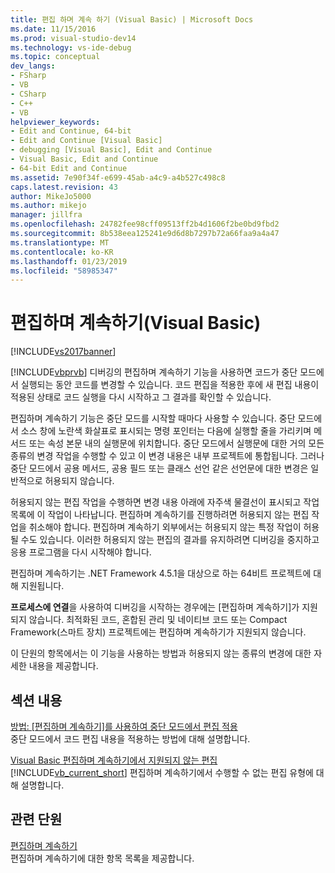 ```yaml
---
title: 편집 하며 계속 하기 (Visual Basic) | Microsoft Docs
ms.date: 11/15/2016
ms.prod: visual-studio-dev14
ms.technology: vs-ide-debug
ms.topic: conceptual
dev_langs:
- FSharp
- VB
- CSharp
- C++
- VB
helpviewer_keywords:
- Edit and Continue, 64-bit
- Edit and Continue [Visual Basic]
- debugging [Visual Basic], Edit and Continue
- Visual Basic, Edit and Continue
- 64-bit Edit and Continue
ms.assetid: 7e90f34f-e699-45ab-a4c9-a4b527c498c8
caps.latest.revision: 43
author: MikeJo5000
ms.author: mikejo
manager: jillfra
ms.openlocfilehash: 24782fee98cff09513ff2b4d1606f2be0bd9fbd2
ms.sourcegitcommit: 8b538eea125241e9d6d8b7297b72a66faa9a4a47
ms.translationtype: MT
ms.contentlocale: ko-KR
ms.lasthandoff: 01/23/2019
ms.locfileid: "58985347"
---
```

# <a name="edit-and-continue-visual-basic"></a>편집하며 계속하기(Visual Basic)
[!INCLUDE[vs2017banner](../includes/vs2017banner.md)]

[!INCLUDE[vbprvb](../includes/vbprvb-md.md)] 디버깅의 편집하며 계속하기 기능을 사용하면 코드가 중단 모드에서 실행되는 동안 코드를 변경할 수 있습니다. 코드 편집을 적용한 후에 새 편집 내용이 적용된 상태로 코드 실행을 다시 시작하고 그 결과를 확인할 수 있습니다.  
  
 편집하며 계속하기 기능은 중단 모드를 시작할 때마다 사용할 수 있습니다. 중단 모드에서 소스 창에 노란색 화살표로 표시되는 명령 포인터는 다음에 실행할 줄을 가리키며 메서드 또는 속성 본문 내의 실행문에 위치합니다. 중단 모드에서 실행문에 대한 거의 모든 종류의 변경 작업을 수행할 수 있고 이 변경 내용은 내부 프로젝트에 통합됩니다. 그러나 중단 모드에서 공용 메서드, 공용 필드 또는 클래스 선언 같은 선언문에 대한 변경은 일반적으로 허용되지 않습니다.  
  
 허용되지 않는 편집 작업을 수행하면 변경 내용 아래에 자주색 물결선이 표시되고 작업 목록에 이 작업이 나타납니다. 편집하며 계속하기를 진행하려면 허용되지 않는 편집 작업을 취소해야 합니다. 편집하며 계속하기 외부에서는 허용되지 않는 특정 작업이 허용될 수도 있습니다. 이러한 허용되지 않는 편집의 결과를 유지하려면 디버깅을 중지하고 응용 프로그램을 다시 시작해야 합니다.  
  
 편집하며 계속하기는 .NET Framework 4.5.1을 대상으로 하는 64비트 프로젝트에 대해 지원됩니다.  
  
 **프로세스에 연결**을 사용하여 디버깅을 시작하는 경우에는 [편집하며 계속하기]가 지원되지 않습니다. 최적화된 코드, 혼합된 관리 및 네이티브 코드 또는 Compact Framework(스마트 장치) 프로젝트에는 편집하며 계속하기가 지원되지 않습니다.  
  
 이 단원의 항목에서는 이 기능을 사용하는 방법과 허용되지 않는 종류의 변경에 대한 자세한 내용을 제공합니다.  
  
## <a name="in-this-section"></a>섹션 내용  
 [방법: [편집하며 계속하기]를 사용하여 중단 모드에서 편집 적용](../debugger/how-to-apply-edits-in-break-mode-with-edit-and-continue.md)  
 중단 모드에서 코드 편집 내용을 적용하는 방법에 대해 설명합니다.  
  
 [Visual Basic 편집하며 계속하기에서 지원되지 않는 편집](../debugger/unsupported-edits-in-visual-basic-edit-and-continue.md)  
 [!INCLUDE[vb_current_short](../includes/vb-current-short-md.md)] 편집하며 계속하기에서 수행할 수 없는 편집 유형에 대해 설명합니다.  
  
## <a name="related-sections"></a>관련 단원  
 [편집하며 계속하기](../debugger/edit-and-continue.md)  
 편집하며 계속하기에 대한 항목 목록을 제공합니다.
